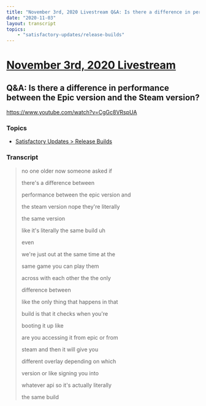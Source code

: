 ```yaml
---
title: "November 3rd, 2020 Livestream Q&A: Is there a difference in performance between the Epic version and the Steam version?"
date: "2020-11-03"
layout: transcript
topics:
    - "satisfactory-updates/release-builds"
---
```

# [November 3rd, 2020 Livestream](../2020-11-03.md)
## Q&A: Is there a difference in performance between the Epic version and the Steam version?
https://www.youtube.com/watch?v=CgGc8VRspUA

### Topics
* [Satisfactory Updates > Release Builds](../topics/satisfactory-updates/release-builds.md)

### Transcript

> no one older now someone asked if
> 
> there's a difference between
> 
> performance between the epic version and
> 
> the steam version nope they're literally
> 
> the same version
> 
> like it's literally the same build uh
> 
> even
> 
> we're just out at the same time at the
> 
> same game you can play them
> 
> across with each other the the only
> 
> difference between
> 
> like the only thing that happens in that
> 
> build is that it checks when you're
> 
> booting it up like
> 
> are you accessing it from epic or from
> 
> steam and then it will give you
> 
> different overlay depending on which
> 
> version or like signing you into
> 
> whatever api so it's actually literally
> 
> the same build
> 
